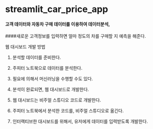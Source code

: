 # streamlit_car_price_app


#### 고객 데이터와 자동차 구매 데이터를 이용하여 데이터분석, 
####새로운 고객정보를 입력하면 얼마 정도의 차를 구매할 지 예측을 해준다.





웹 대시보드 개발 방법

1. 분석할 데이터를 준비한다.

2. 주피터 노트북으로 데이터를 분석한다.

3. 필요에 의해서 머신러닝을 수행할 수도 있다.

4. 분석이 완료되면, 웹 대시보드로 개발한다.

5. 웹 대시보드는 비주얼 스튜디오 코드로 개발한다.

6. 주피터 노트북에서 분석한 코드를, 비주얼 스튜디오로 옮긴다.

7. 인터랙티브한 대시보드를 위해서, 유저에게 데이터를 입력받도록 개발한다.
